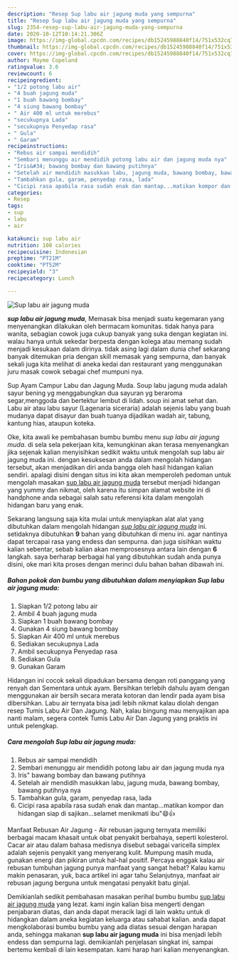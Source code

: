 ```yaml
---
description: "Resep Sup labu air jagung muda yang sempurna"
title: "Resep Sup labu air jagung muda yang sempurna"
slug: 2354-resep-sup-labu-air-jagung-muda-yang-sempurna
date: 2020-10-12T10:14:21.306Z
image: https://img-global.cpcdn.com/recipes/db15245988840f14/751x532cq70/sup-labu-air-jagung-muda-foto-resep-utama.jpg
thumbnail: https://img-global.cpcdn.com/recipes/db15245988840f14/751x532cq70/sup-labu-air-jagung-muda-foto-resep-utama.jpg
cover: https://img-global.cpcdn.com/recipes/db15245988840f14/751x532cq70/sup-labu-air-jagung-muda-foto-resep-utama.jpg
author: Mayme Copeland
ratingvalue: 3.6
reviewcount: 6
recipeingredient:
- "1/2 potong labu air"
- "4 buah jagung muda"
- "1 buah bawang bombay"
- "4 siung bawang bombay"
- " Air 400 ml untuk merebus"
- "secukupnya Lada"
- "secukupnya Penyedap rasa"
- " Gula"
- " Garam"
recipeinstructions:
- "Rebus air sampai mendidih"
- "Sembari menunggu air mendidih potong labu air dan jagung muda nya"
- "Iris&#34; bawang bombay dan bawang putihnya"
- "Setelah air mendidih masukkan labu, jagung muda, bawang bombay, bawang putihnya nya"
- "Tambahkan gula, garam, penyedap rasa, lada"
- "Cicipi rasa apabila rasa sudah enak dan mantap...matikan kompor dan hidangan siap di sajikan...selamet menikmati ibu&#34;😄👍"
categories:
- Resep
tags:
- sup
- labu
- air

katakunci: sup labu air 
nutrition: 108 calories
recipecuisine: Indonesian
preptime: "PT21M"
cooktime: "PT52M"
recipeyield: "3"
recipecategory: Lunch

---
```



![Sup labu air jagung muda](https://img-global.cpcdn.com/recipes/db15245988840f14/751x532cq70/sup-labu-air-jagung-muda-foto-resep-utama.jpg)

<b><i>sup labu air jagung muda</i></b>, Memasak bisa menjadi suatu kegemaran yang menyenangkan dilakukan oleh bermacam komunitas. tidak hanya para wanita, sebagian cowok juga cukup banyak yang suka dengan kegiatan ini. walau hanya untuk sekedar berpesta dengan kolega atau memang sudah menjadi kesukaan dalam dirinya. tidak asing lagi dalam dunia chef sekarang banyak ditemukan pria dengan skill memasak yang sempurna, dan banyak sekali juga kita melihat di aneka kedai dan restaurant yang menggunakan juru masak cowok sebagai chef mumpuni nya.

Sup Ayam Campur Labu dan Jagung Muda. Soup labu jagung muda adalah sayur bening yg menggabungkan dua sayuran yg beraroma segar,menggoda dan bertektur lembut di lidah. soup ini amat sehat dan. Labu air atau labu sayur (Lagenaria siceraria) adalah sejenis labu yang buah mudanya dapat disayur dan buah tuanya dijadikan wadah air, tabung, kantung hias, ataupun koteka.

Oke, kita awali ke pembahasan bumbu bumbu menu <i>sup labu air jagung muda</i>. di sela sela pekerjaan kita, kemungkinan akan terasa menyenangkan jika sejenak kalian menyisihkan sedikit waktu untuk mengolah sup labu air jagung muda ini. dengan kesuksesan anda dalam mengolah hidangan tersebut, akan menjadikan diri anda bangga oleh hasil hidangan kalian sendiri. apalagi disini dengan situs ini kita akan memperoleh pedoman untuk mengolah masakan <u>sup labu air jagung muda</u> tersebut menjadi hidangan yang yummy dan nikmat, oleh karena itu simpan alamat website ini di handphone anda sebagai salah satu referensi kita dalam mengolah hidangan baru yang enak.


Sekarang langsung saja kita mulai untuk menyiapkan alat alat yang dibutuhkan dalam mengolah hidangan <u><i>sup labu air jagung muda</i></u> ini. setidaknya dibutuhkan <b>9</b> bahan yang dibutuhkan di menu ini. agar nantinya dapat tercapai rasa yang endess dan sempurna. dan juga sisihkan waktu kalian sebentar, sebab kalian akan memprosesnya antara lain dengan <b>6</b> langkah. saya berharap berbagai hal yang dibutuhkan sudah anda punya disini, oke mari kita proses dengan merinci dulu bahan bahan dibawah ini.

<!--inarticleads1-->

##### Bahan pokok dan bumbu yang dibutuhkan dalam menyiapkan Sup labu air jagung muda:

1. Siapkan 1/2 potong labu air
1. Ambil 4 buah jagung muda
1. Siapkan 1 buah bawang bombay
1. Gunakan 4 siung bawang bombay
1. Siapkan  Air 400 ml untuk merebus
1. Sediakan secukupnya Lada
1. Ambil secukupnya Penyedap rasa
1. Sediakan  Gula
1. Gunakan  Garam


Hidangan ini cocok sekali dipadukan bersama dengan roti panggang yang renyah dan Sementara untuk ayam. Bersihkan terlebih dahulu ayam dengan menggunakan air bersih secara merata kotoran dan lendir pada ayam bisa dibersihkan. Labu air ternyata bisa jadi lebih nikmat kalau diolah dengan resep Tumis Labu Air Dan Jagung. Nah, kalau bingung mau menyajikan apa nanti malam, segera contek Tumis Labu Air Dan Jagung yang praktis ini untuk pelengkap. 

<!--inarticleads2-->

##### Cara mengolah Sup labu air jagung muda:

1. Rebus air sampai mendidih
1. Sembari menunggu air mendidih potong labu air dan jagung muda nya
1. Iris&#34; bawang bombay dan bawang putihnya
1. Setelah air mendidih masukkan labu, jagung muda, bawang bombay, bawang putihnya nya
1. Tambahkan gula, garam, penyedap rasa, lada
1. Cicipi rasa apabila rasa sudah enak dan mantap...matikan kompor dan hidangan siap di sajikan...selamet menikmati ibu&#34;😄👍


Manfaat Rebusan Air Jagung - Air rebusan jagung ternyata memiliki berbagai macam khasait untuk obat penyakit berbahaya, seperti kolesterol. Cacar air atau dalam bahasa medisnya disebut sebagai varicella simplex adalah sejenis penyakit yang menyerang kulit. Mumpung masih muda, gunakan energi dan pikiran untuk hal-hal positif. Percaya enggak kalau air rebusan tumbuhan jagung punya manfaat yang sangat hebat? Kalau kamu makin penasaran, yuk, baca artikel ini agar tahu Selanjutnya, manfaat air rebusan jagung berguna untuk mengatasi penyakit batu ginjal. 

Demikianlah sedikit pembahasan masakan perihal bumbu bumbu <u>sup labu air jagung muda</u> yang lezat. kami ingin kalian bisa mengerti dengan penjabaran diatas, dan anda dapat meracik lagi di lain waktu untuk di hidangkan dalam aneka kegiatan keluarga atau sahabat kalian. anda dapat mengkolaborasi bumbu bumbu yang ada diatas sesuai dengan harapan anda, sehingga makanan <b>sup labu air jagung muda</b> ini bisa menjadi lebih endess dan sempurna lagi. demikianlah penjelasan singkat ini, sampai bertemu kembali di lain kesempatan. kami harap hari kalian menyenangkan.
